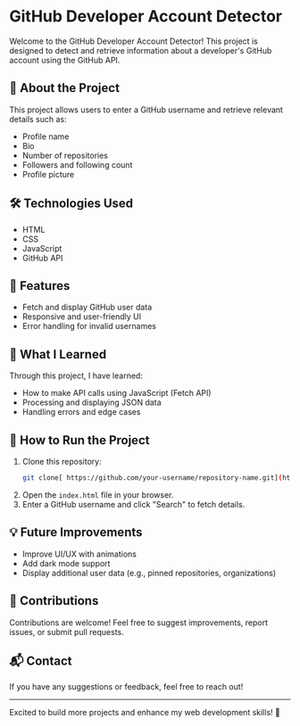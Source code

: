 # GitHub Developer Account Detector

Welcome to the GitHub Developer Account Detector! This project is designed to detect and retrieve information about a developer's GitHub account using the GitHub API.

## 🚀 About the Project
This project allows users to enter a GitHub username and retrieve relevant details such as:
- Profile name
- Bio
- Number of repositories
- Followers and following count
- Profile picture

## 🛠 Technologies Used
- HTML
- CSS
- JavaScript
- GitHub API

## 📌 Features
- Fetch and display GitHub user data
- Responsive and user-friendly UI
- Error handling for invalid usernames

## 📖 What I Learned
Through this project, I have learned:
- How to make API calls using JavaScript (Fetch API)
- Processing and displaying JSON data
- Handling errors and edge cases

## 🔧 How to Run the Project
1. Clone this repository:
   ```bash
   git clone[ https://github.com/your-username/repository-name.git](https://github.com/vikass-pal/Dev-Detective.git)
   ```
2. Open the `index.html` file in your browser.
3. Enter a GitHub username and click "Search" to fetch details.

## 💡 Future Improvements
- Improve UI/UX with animations
- Add dark mode support
- Display additional user data (e.g., pinned repositories, organizations)

## 🤝 Contributions
Contributions are welcome! Feel free to suggest improvements, report issues, or submit pull requests.

## 📬 Contact
If you have any suggestions or feedback, feel free to reach out!

---
Excited to build more projects and enhance my web development skills! 🎉

